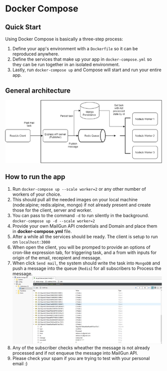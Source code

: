 # Docker Compose

## Quick Start

Using Docker Compose is basically a three-step process:

1. Define your app's environment with a `Dockerfile` so it can be
   reproduced anywhere.
2. Define the services that make up your app in `docker-compose.yml` so
   they can be run together in an isolated environment.
3. Lastly, run `docker-compose up` and Compose will start and run your entire
   app.

## General architecture

![](./docs/architecture.png)

## How to run the app

1. Run `docker-compose up --scale worker=2` or any other number of workers of your choice.
2. This should pull all the needed images on your local machine (node:alpine; redis:alpine, mongo) if not already present and create those for the client, server and worker.
3. You can pass to the command `-d` to run silently in the background. `docker-compose up -d --scale worker=2`
4. Provide your own MailGun API credentials and Domain and place them in **docker-compose.yml** file.
5. After a while all the services should be ready. The client is setup to run on `localhost:3000`
6. When open the client, you will be promped to provide an options of cron-like expression tab, for triggering task, and a from with inputs for origin of the email, recepient and message.
7. When click `Send mail`, the system should write the task into `MongoDB` and push a message into the queue (`Redis`) for all subscribers to Process the message.
   ![](./docs/mongo_tasks.JPG)
8. Any of the subscriber checks wheather the message is not already processed and if not enqueue the message into MailGun API.
9. Please check your spam if you are trying to test with your personal email :)
